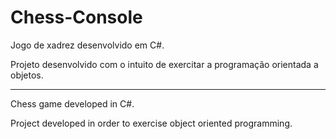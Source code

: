 # Chess-Console
Jogo de xadrez desenvolvido em C#.

Projeto desenvolvido com o intuito de exercitar a programação orientada a objetos.
**********************************************************************************
Chess game developed in C#.
 
Project developed in order to exercise object oriented programming.
